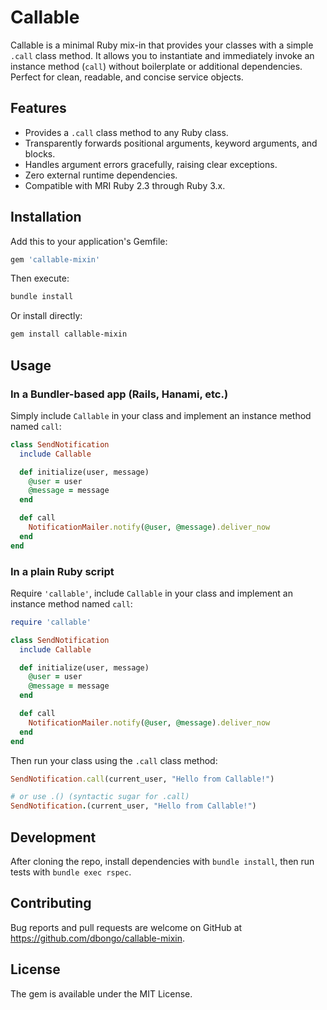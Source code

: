 # Callable

Callable is a minimal Ruby mix-in that provides your classes with a simple `.call` class method. It allows you to instantiate and immediately invoke an instance method (`call`) without boilerplate or additional dependencies. Perfect for clean, readable, and concise service objects.

## Features

- Provides a `.call` class method to any Ruby class.
- Transparently forwards positional arguments, keyword arguments, and blocks.
- Handles argument errors gracefully, raising clear exceptions.
- Zero external runtime dependencies.
- Compatible with MRI Ruby 2.3 through Ruby 3.x.

## Installation

Add this to your application's Gemfile:

```ruby
gem 'callable-mixin'
```

Then execute:

```bash
bundle install
```

Or install directly:

```bash
gem install callable-mixin
```

## Usage

### In a Bundler-based app (Rails, Hanami, etc.)

Simply include `Callable` in your class and implement an instance method named `call`:

```ruby
class SendNotification
  include Callable

  def initialize(user, message)
    @user = user
    @message = message
  end

  def call
    NotificationMailer.notify(@user, @message).deliver_now
  end
end
```

### In a plain Ruby script

Require `'callable'`, include `Callable` in your class and implement an instance method named `call`:

```ruby
require 'callable'

class SendNotification
  include Callable

  def initialize(user, message)
    @user = user
    @message = message
  end

  def call
    NotificationMailer.notify(@user, @message).deliver_now
  end
end
```

Then run your class using the `.call` class method:

```ruby
SendNotification.call(current_user, "Hello from Callable!")

# or use .() (syntactic sugar for .call)
SendNotification.(current_user, "Hello from Callable!")
```


## Development

After cloning the repo, install dependencies with `bundle install`, then run tests with `bundle exec rspec`.

## Contributing

Bug reports and pull requests are welcome on GitHub at https://github.com/dbongo/callable-mixin.

## License

The gem is available under the MIT License.